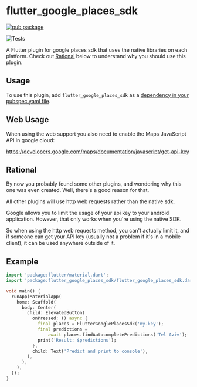 # flutter_google_places_sdk

[![pub package](https://img.shields.io/pub/v/flutter_google_places_sdk.svg)](https://pub.dartlang.org/packages/flutter_google_places_sdk)

![Tests](https://github.com/matanshukry/flutter_google_places_sdk/actions/workflows/tests.yml/badge.svg)

A Flutter plugin for google places sdk that uses the native libraries on each platform.
Check out [Rational](##RATIONAL) below to understand why you should use this plugin.

## Usage

To use this plugin, add `flutter_google_places_sdk` as a [dependency in your pubspec.yaml file](https://flutter.dev/platform-plugins/).

## Web Usage

When using the web support you also need to enable the Maps JavaScript API in google cloud:

https://developers.google.com/maps/documentation/javascript/get-api-key

## Rational

By now you probably found some other plugins, and wondering why this one was even created.
Well, there's a good reason for that.

All other plugins will use http web requests rather than the native sdk.

Google allows you to limit the usage of your api key to your android application.
However, that only works when you're using the native SDK.

So when using the http web requests method, you can't actually limit it,
and if someone can get your API key (usually not a problem if it's in a mobile client),
it can be used anywhere outside of it.

## Example

``` dart
import 'package:flutter/material.dart';
import 'package:flutter_google_places_sdk/flutter_google_places_sdk.dart';

void main() {
  runApp(MaterialApp(
    home: Scaffold(
      body: Center(
        child: ElevatedButton(
          onPressed: () async {
            final places = FlutterGooglePlacesSdk('my-key');
            final predictions =
                await places.findAutocompletePredictions('Tel Aviv');
            print('Result: $predictions');
          },
          child: Text('Predict and print to console'),
        ),
      ),
    ),
  ));
}

```
